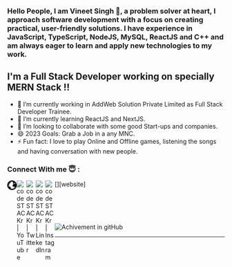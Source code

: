 ### Hello People, I am Vineet Singh 👋, a problem solver at heart, I approach software development with a focus on creating practical, user-friendly solutions. I have experience in JavaScript, TypeScript, NodeJS, MySQL, ReactJS and C++ and am always eager to learn and apply new technologies to my work.

## I'm a Full Stack Developer working on specially MERN Stack !!

- 🔭 I’m currently working in AddWeb Solution Private Limited as Full Stack Developer Trainee.
- 🌱 I’m currently learning ReactJS and NextJS.
- 👯 I’m looking to collaborate with some good Start-ups and companies.
- 😄 2023 Goals: Grab a Job in a any MNC.
- ⚡ Fun fact: I love to play Online and Offline games, listening the songs and having conversation with new people.

### Connect With me 😇 :

[<img align="left" alt="codeSTACKr.com" width="22px" src="https://raw.githubusercontent.com/iconic/open-iconic/master/svg/globe.svg" />][website]
[<img align="left" alt="codeSTACKr | YouTube" width="22px" src="https://cdn.jsdelivr.net/npm/simple-icons@v3/icons/youtube.svg" />][youtube]
[<img align="left" alt="codeSTACKr | Twitter" width="22px" src="https://cdn.jsdelivr.net/npm/simple-icons@v3/icons/twitter.svg" />][twitter]
[<img align="left" alt="codeSTACKr | LinkedIn" width="22px" src="https://cdn.jsdelivr.net/npm/simple-icons@v3/icons/linkedin.svg" />][linkedin]
[<img align="left" alt="codeSTACKr | Instagram" width="22px" src="https://cdn.jsdelivr.net/npm/simple-icons@v3/icons/instagram.svg" />][instagram]

<br/>
<br/>
<br/>

[twitter]: https://twitter.com/AnkitSi49672583
[youtube]: https://www.youtube.com/channel/UCEo-bUz4ccbfLp_dBV1s-IA
[instagram]: https://www.instagram.com/i_m__c_y_p_h_e_r/
[linkedin]: https://www.linkedin.com/in/vineet-singh-2001/
[github]: https://github.com/vineetsingh0809

<br/>

<img src="https://github-readme-stats.vercel.app/api?username=vineetsingh0809&&show_icons=true&title_color=ffffff&icon_color=bb2acf&text_color=daf7dc&bg_color=151515" alt="Achivement in gitHub">


<hr/>
